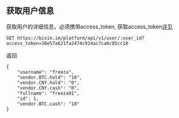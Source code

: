 ## 获取用户信息

获取用户的详细信息，必须携带access_token, 获取access_token[详见](./appendix/access_token.md)

```
GET https://bixin.im/platform/api/v1/user/:user_id?access_token=30e57a621fa2474c914ac7ca6c85cc18

```

返回

```
{
    "username": "freeza",
    "vendor.BTC.hold": "10",
    "vendor.CNY.hold": "0",
    "vendor.CNY.cash": "0",
    "fullname": "freeza91",
    "id": 1,
    "vendor.BTC.cash": "10"
}
```

